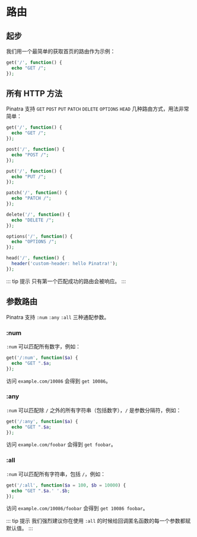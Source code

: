 # 路由

## 起步

我们用一个最简单的获取首页的路由作为示例：


```php
get('/', function() {
  echo "GET /";
});
```

## 所有 HTTP 方法

Pinatra 支持 `GET` `POST` `PUT` `PATCH` `DELETE` `OPTIONS` `HEAD` 几种路由方式，用法非常简单：

```php
get('/', function() {
  echo "GET /";
});

post('/', function() {
  echo "POST /";
});

put('/', function() {
  echo "PUT /";
});

patch('/', function() {
  echo "PATCH /";
});

delete('/', function() {
  echo "DELETE /";
});

options('/', function() {
  echo "OPTIONS /";
});

head('/', function() {
  header('custom-header: hello Pinatra!');
});
```

::: tip 提示
只有第一个匹配成功的路由会被响应。
:::

## 参数路由

Pinatra 支持 `:num` `:any` `:all` 三种通配参数。

### :num

`:num` 可以匹配所有数字，例如：

```php
get('/:num', function($a) {
  echo "GET ".$a;
});
```

访问 `example.com/10086` 会得到 `get 10086`。

### :any

`:num` 可以匹配除 `/` 之外的所有字符串（包括数字），`/` 是参数分隔符，例如：

```php
get('/:any', function($a) {
  echo "GET ".$a;
});
```

访问 `example.com/foobar` 会得到 `get foobar`。

### :all

`:num` 可以匹配所有字符串，包括 `/`，例如：

```php
get('/:all', function($a = 100, $b = 10000) {
  echo "GET ".$a.' '.$b;
});
```

访问 `example.com/10086/foobar` 会得到 `get 10086 foobar`。

::: tip 提示
我们强烈建议你在使用 `:all` 的时候给回调匿名函数的每一个参数都赋默认值。
:::
